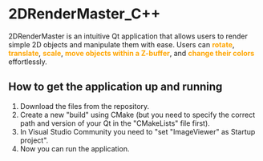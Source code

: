 # 2DRenderMaster_C++
2DRenderMaster is an intuitive Qt application that allows users to render simple 2D objects and manipulate them with ease. Users can <span style="color: orange;">**rotate**</span>, <span style="color: orange;">**translate**</span>, <span style="color: orange;">**scale**</span>, <span style="color: orange;">**move objects within a Z-buffer**</span>, and <span style="color: orange;">**change their colors**</span> effortlessly.

## How to get the application up and running
1. Download the files from the repository.
2. Create a new "build" using CMake (but you need to specify the correct path and version of your Qt in the "CMakeLists" file first).
3. In Visual Studio Community you need to "set "ImageViewer" as Startup project".
4. Now you can run the application.

